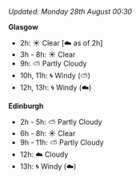 *Updated: Monday 28th August 00:30*

**Glasgow**

* 2h: :sunny: Clear [:cloud: as of 2h]
* 3h - 8h: :sunny: Clear
* 9h: :partly_sunny: Partly Cloudy
* 10h, 11h: :cyclone: Windy (:partly_sunny:)
* 12h, 13h: :cyclone: Windy (:cloud:)

**Edinburgh**

* 2h - 5h: :partly_sunny: Partly Cloudy
* 6h - 8h: :sunny: Clear
* 9h - 11h: :partly_sunny: Partly Cloudy
* 12h: :cloud: Cloudy
* 13h: :cyclone: Windy (:cloud:)
